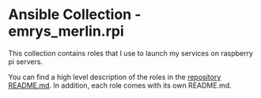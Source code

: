 # Ansible Collection - emrys_merlin.rpi

This collection contains roles that I use to launch my services on raspberry pi servers.

You can find a high level description of the roles in the [repository README.md](../../../README.md). In addition, each role comes with its own README.md.
